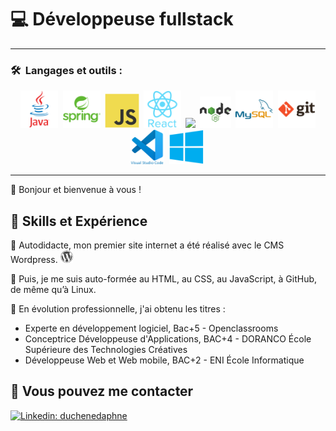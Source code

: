 # 💻 Développeuse fullstack
---

### 🛠 &nbsp;Langages et outils :

<p align="center">
<code><img src="https://github.com/devicons/devicon/blob/master/icons/java/java-original-wordmark.svg" title="Java" alt="Java" height="60"/> <img src="https://github.com/devicons/devicon/blob/master/icons/spring/spring-original-wordmark.svg" title="Spring" alt="Spring" height="60"/> <img src="https://github.com/devicons/devicon/blob/master/icons/javascript/javascript-original.svg" title="JavaScript" alt="JavaScript" height="55"/> <img src="https://github.com/devicons/devicon/blob/master/icons/react/react-original-wordmark.svg" title="React" alt="React" height="60"/> <img src="https://upload.wikimedia.org/wikipedia/commons/thumb/c/cf/Angular_full_color_logo.svg/1200px-Angular_full_color_logo.svg.png" height="60"/> <img src="https://github.com/devicons/devicon/blob/master/icons/nodejs/nodejs-original-wordmark.svg" title="NodeJS" alt="NodeJS" width="50" height="50"/> <img src="https://github.com/devicons/devicon/blob/master/icons/mysql/mysql-original-wordmark.svg" title="MySQL"  alt="MySQL" height="60"/> <img src="https://github.com/devicons/devicon/blob/master/icons/git/git-original-wordmark.svg" title="Git" **alt="Git" height="60"/> <img src="https://github.com/devicons/devicon/blob/master/icons/vscode/vscode-original-wordmark.svg" title="vscode" **alt="vscode" height="55"/> <img src="https://github.com/devicons/devicon/blob/master/icons/windows8/windows8-original.svg" title="windows" **alt="windows" height="55"/></code>&nbsp;
</p>

---


👋 Bonjour et bienvenue à vous ! 

## 💯 Skills et Expérience

🔭 Autodidacte, mon premier site internet a été réalisé avec le CMS Wordpress. <img src="https://github.com/devicons/devicon/blob/master/icons/wordpress/wordpress-plain.svg" title="wordpress" alt="wordpress" width="20" height="20"/> 

📅 Puis, je me suis auto-formée au HTML, au CSS, au JavaScript, à GitHub, de même qu’à Linux.

🌱 En évolution professionnelle, j'ai obtenu les titres :
   - Experte en développement logiciel, Bac+5 - Openclassrooms
   - Conceptrice Développeuse d'Applications, BAC+4 - DORANCO École Supérieure des Technologies Créatives
   - Développeuse Web et Web mobile, BAC+2 - ENI École Informatique


## 💬 Vous pouvez me contacter
   
[![Linkedin: duchenedaphne](https://img.shields.io/badge/-Duchêne_Daphné-blue?style=flat-square&logo=Linkedin&logoColor=white&link=https://www.linkedin.com/in/duchenedaphne/)](https://www.linkedin.com/in/duchenedaphne/)

<!---
duchenedaphne/duchenedaphne is a ✨ special ✨ repository because its `README.md` (this file) appears on your GitHub profile.
You can click the Preview link to take a look at your changes.
--->



